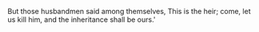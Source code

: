 But those husbandmen said among themselves, This is the heir; come, let us kill him, and the inheritance shall be ours.'
